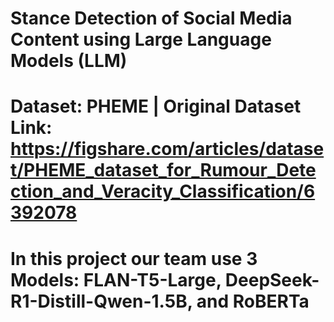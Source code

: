 # Stance Detection of Social Media Content using Large Language Models (LLM)
# Dataset: PHEME | Original Dataset Link: https://figshare.com/articles/dataset/PHEME_dataset_for_Rumour_Detection_and_Veracity_Classification/6392078
# In this project our team use 3 Models: FLAN-T5-Large, DeepSeek-R1-Distill-Qwen-1.5B, and RoBERTa
